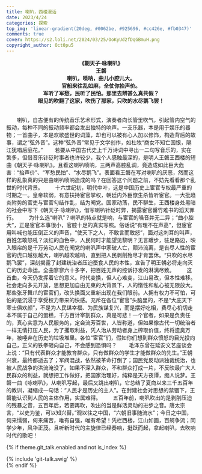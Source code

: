 ```yaml
---
title: 喇叭，西楼漫话
date: 2023/4/24
categories: 探索
top_img: 'linear-gradient(20deg, #0062be, #925696, #cc426e, #fb0347)'
comments: true
cover: https://s2.loli.net/2024/03/25/OoKyUd2fDqGBmuH.png
copyright_author: Oct0pu5
---
```

<center><b>
《朝天子·咏喇叭》<br>
王磐<br>
喇叭，唢呐，曲儿小腔儿大。<br>
官船来往乱如麻，全仗你抬声价。<br>
军听了军愁，民听了民怕。那里去辨甚么真共假？<br>
眼见的吹翻了这家，吹伤了那家，只吹的水尽鹅飞罢！<br>
</center></b>
<br>

&ensp;&ensp;&ensp;&ensp;喇叭，自古便有的传统音乐艺术形式，演奏者向长管里吹气，引起管内空气的振动，每种不同的振动频率都会发出独特的响声。一支乐器，本是用于娱乐的器物；一首曲子，本是欢歌盛世的词藻，却也可以被有心人加以修饰，构造背后的故事，谓之“弦外音”。这种“弦外音”常见于文学创作，如杜牧“商女不知亡国恨，隔江犹唱后庭花。”
&ensp;&ensp;&ensp;&ensp;若要从中国古代史上千万诗词中寻出一二句写音乐的，实在繁多，但借音乐针砭时事者也许较少，我个人感触最深的，是明人王磐王西楼的短曲《朝天子·咏喇叭》。且看这喇叭唢呐，三两声高腔乱调，竟造成如此巨大危害：“抬声价”、“军愁民怕”、“水尽鹅飞”。表面看王磐在写对喇叭的厌恶，然而这样的乱象真的只是由喇叭唢呐造成的吗？在回答这个问题之前，不妨先看看那个乱世的时代背景。
&ensp;&ensp;&ensp;&ensp;十六世纪初，明代中叶，这是中国历史上宦官专权最严重的时期之一。皇帝软弱，有意扶持宦官掌权，朝廷内外臣僚生杀皆听宦官。一大批趋炎附势的官吏与宦官勾结作乱，结为阉党。国家动荡，民不聊生，王西楼身处黑暗的社会中写下《朝天子·咏喇叭》，借写喇叭针砭时弊，揭露宦官罄竹难书的滔天罪行。
&ensp;&ensp;&ensp;&ensp;为什么选“喇叭”？喇叭的特点就是响，与宦官的嗓音并无二异；“曲小腔大”，正是宦官本事很小，官腔十足的真实写照。俗话说“有理不在声高”，但宦官用叫喊也能压倒正义的声音，“使天下之人，不敢言而敢怒”，面对这刺耳的叫声，百姓怎敢怒吼？淡红的血色中，人民何时才能望见黎明？无言踱步，驻足路边，映入眼帘的是千万劳动人民在阉党的喇叭声中家破人亡，颠沛流离，是丧尽人性的宦官的虎口越张越大，喇叭越吹越响，直到把人民剥削殆尽才肯罢休。“只吹的水尽鹅飞罢”，深刻揭露了封建统治者压迫蚕食人民的本性，宣告了明王朝必将走向灭亡的历史命运。全曲寥寥六十多字，把百姓无声的控诉抒发的淋漓尽致。
&ensp;&ensp;&ensp;&ensp;这首曲，今天仍发挥着它的意义。时代变换，但人心难变，江山易改，但本性难移。社会走向多元开放，思想更加自由无束的大背景下，人的惰性和私心被无限放大。那些张牙舞爪的宦官们，改头换面又重新出现在我们眼前。人拥有权力不可怕，可怕的是沉浸于享受权力带来的快感。充斥在各位“宦官”头脑里的，不是“大庇天下寒士俱欢颜”，不是为人民谋幸福、为民族谋复兴，而是摆好吃相，费尽心机切走本不属于自己的蛋糕，千方百计宰割群众，真是可悲！一个官者，如果是负责任的，真心实意为人民服务的，定会流芳百世，人皆称道，但如果像古代一切统治者一样无情打压人民，为了攫取利益，凭人治从劳动者身上榨取价值，终将遗臭万年，被唾弃在历史的垃圾堆里。各位“宦官”们，假如你们想到群众愤怒的目光投向自己，正义的铁拳砸向自己，不会感到恐惧吗？
&ensp;&ensp;&ensp;&ensp;毛泽东曾在延安文艺座谈会上说：“只有代表群众才能教育群众，只有做群众的学生才能做群众的先生。”王朝兴衰，最终都逝去了；军阀混战，依然被革命打倒了；国民党反动派独裁统治，也被人民战争的洪流淹没了。如果不深入群众，不和群众打成一片，不反映最广大人民群众的利益，就想把工作做好，把国家治理好，纯粹是天方夜谭，痴人说梦。王磐一曲《咏喇叭》，从喇叭写起，最后又跳出喇叭，它总结了夏商以来三千五百年的教训，凝缩成一句话：“人民才是历史的主人”。在封建社会对思想的禁锢下，王磐能认识到人民的主体作用，实属难得。
&ensp;&ensp;&ensp;&ensp;五百年前，喇叭吹出的是剥削压迫的残暴之音，五百年后，若要再吹，吹出的当是鲜活灵动的进步之音。唐太宗言，“以史为鉴，可以知兴替。”观以往之中国，“六朝旧事随流水”；今日之中国，何来懦弱，何来痛苦，唯有自强，唯有希望！凭栏西楼，江山如画，百舸争流；同学少年，风华正茂。且听新时代的主旋律已经奏响，挺跃而起，拿起喇叭，去吹响时代的歌吧！

{% if theme.git_talk.enabled and not is_index %}  
<div>{% include 'git-talk.swig' %}</div>  
{% endif %}